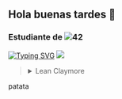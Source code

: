 ## Hola buenas tardes 👋

### Estudiante de ![42](https://img.shields.io/badge/-42-black?style=for-the-badge&logo=42&logoColor=white)

[![Typing SVG](https://readme-typing-svg.herokuapp.com?font=Fira+Code&pause=1000&width=435&lines=insertar+texto+de+prueba)](https://git.io/typing-svg)
 ![](http://github-profile-summary-cards.vercel.app/api/cards/profile-details?username=jfajula&theme=default) 

>
><details>
><summary>Lean Claymore</summary>
>
>![image](https://github.com/user-attachments/assets/e07c0bcb-69c2-4cae-b7f7-82624fd1e461)
></details>

patata
